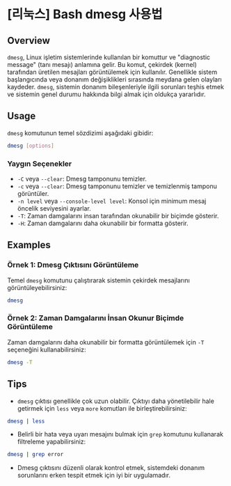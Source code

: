 # [리눅스] Bash dmesg 사용법

## Overview
`dmesg`, Linux işletim sistemlerinde kullanılan bir komuttur ve "diagnostic message" (tanı mesajı) anlamına gelir. Bu komut, çekirdek (kernel) tarafından üretilen mesajları görüntülemek için kullanılır. Genellikle sistem başlangıcında veya donanım değişiklikleri sırasında meydana gelen olayları kaydeder. `dmesg`, sistemin donanım bileşenleriyle ilgili sorunları teşhis etmek ve sistemin genel durumu hakkında bilgi almak için oldukça yararlıdır.

## Usage
`dmesg` komutunun temel sözdizimi aşağıdaki gibidir:

```bash
dmesg [options]
```

### Yaygın Seçenekler
- `-C` veya `--clear`: Dmesg tamponunu temizler.
- `-c` veya `--clear`: Dmesg tamponunu temizler ve temizlenmiş tamponu görüntüler.
- `-n level` veya `--console-level level`: Konsol için minimum mesaj öncelik seviyesini ayarlar.
- `-T`: Zaman damgalarını insan tarafından okunabilir bir biçimde gösterir.
- `-H`: Zaman damgalarını daha okunabilir bir formatta gösterir.

## Examples
### Örnek 1: Dmesg Çıktısını Görüntüleme
Temel `dmesg` komutunu çalıştırarak sistemin çekirdek mesajlarını görüntüleyebilirsiniz:

```bash
dmesg
```

### Örnek 2: Zaman Damgalarını İnsan Okunur Biçimde Görüntüleme
Zaman damgalarını daha okunabilir bir formatta görüntülemek için `-T` seçeneğini kullanabilirsiniz:

```bash
dmesg -T
```

## Tips
- `dmesg` çıktısı genellikle çok uzun olabilir. Çıktıyı daha yönetilebilir hale getirmek için `less` veya `more` komutları ile birleştirebilirsiniz:

```bash
dmesg | less
```

- Belirli bir hata veya uyarı mesajını bulmak için `grep` komutunu kullanarak filtreleme yapabilirsiniz:

```bash
dmesg | grep error
```

- Dmesg çıktısını düzenli olarak kontrol etmek, sistemdeki donanım sorunlarını erken tespit etmek için iyi bir uygulamadır.